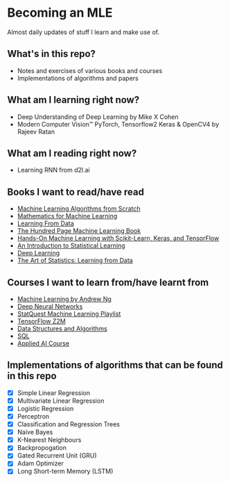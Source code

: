 # Becoming an MLE
Almost daily updates of stuff I learn and make use of. 

## What's in this repo?
- Notes and exercises of various books and courses
- Implementations of algorithms and papers

## What am I learning right now?
- Deep Understanding of Deep Learning by Mike X Cohen
- Modern Computer Vision™ PyTorch, Tensorflow2 Keras & OpenCV4 by Rajeev Ratan

## What am I reading right now?
- Learning RNN from d2l.ai

## Books I want to read/have read
 - [Machine Learning Algorithms from Scratch](https://machinelearningmastery.com/machine-learning-algorithms-from-scratch/)
 - [Mathematics for Machine Learning](https://mml-book.com/)
 - [Learning From Data](https://www.amazon.in/Learning-Data-Yaser-S-Abu-Mostafa/dp/1600490069/ref=sr_1_4?dchild=1&keywords=learning+from+data&qid=1631505378&s=books&sr=1-4) 
 - [The Hundred Page Machine Learning Book](http://themlbook.com/)
 - [Hands-On Machine Learning with Scikit-Learn, Keras, and TensorFlow](https://www.oreilly.com/library/view/hands-on-machine-learning/9781492032632/)
 - [An Introduction to Statistical Learning](https://www.statlearning.com/)
 - [Deep Learning](https://www.deeplearningbook.org/)
 - [The Art of Statistics: Learning from Data](https://www.amazon.in/gp/product/0241258766/ref=ppx_yo_dt_b_asin_title_o00_s00?ie=UTF8&psc=1)

## Courses I want to learn from/have learnt from
- [Machine Learning by Andrew Ng](https://www.youtube.com/watch?v=PPLop4L2eGk&list=PLLssT5z_DsK-h9vYZkQkYNWcItqhlRJLN)
- [Deep Neural Networks](https://www.youtube.com/watch?v=CS4cs9xVecg&list=PLpFsSf5Dm-pd5d3rjNtIXUHT-v7bdaEIe)
- [StatQuest Machine Learning Playlist](https://www.youtube.com/watch?v=Gv9_4yMHFhI&list=PLblh5JKOoLUICTaGLRoHQDuF_7q2GfuJF)
- [TensorFlow Z2M](https://www.udemy.com/course/tensorflow-developer-certificate-machine-learning-zero-to-mastery/)
- [Data Structures and Algorithms](https://practice.geeksforgeeks.org/courses/dsa-self-paced)
- [SQL](https://practice.geeksforgeeks.org/courses/sql)
- [Applied AI Course](https://www.appliedaicourse.com/)

## Implementations of algorithms that can be found in this repo
- [X] Simple Linear Regression
- [X] Multivariate Linear Regression
- [X] Logistic Regression
- [X] Perceptron
- [X] Classification and Regression Trees
- [X] Naive Bayes
- [X] K-Nearest Neighbours
- [X] Backpropogation
- [X] Gated Recurrent Unit (GRU)
- [X] Adam Optimizer
- [X] Long Short-term Memory (LSTM)
